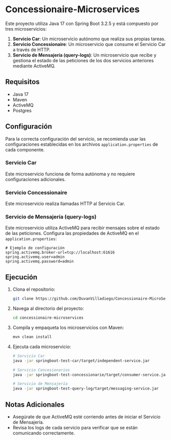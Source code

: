 # Concessionaire-Microservices

Este proyecto utiliza Java 17 con Spring Boot 3.2.5 y está compuesto por tres microservicios:

1. **Servicio Car**: Un microservicio autónomo que realiza sus propias tareas.
2. **Servicio Concessionaire**: Un microservicio que consume el Servicio Car a través de HTTP.
3. **Servicio de Mensajería (query-logs)**: Un microservicio que recibe y gestiona el estado de las peticiones de los dos servicios anteriores mediante ActiveMQ.

## Requisitos

- Java 17
- Maven
- ActiveMQ
- Postgres

## Configuración

Para la correcta configuración del servicio, se recomienda usar las configuraciones establecidas en los archivos `application.properties` de cada componente.

### Servicio Car

Este microservicio funciona de forma autónoma y no requiere configuraciones adicionales.

### Servicio Concessionaire

Este microservicio realiza llamadas HTTP al Servicio Car.

### Servicio de Mensajería (query-logs)

Este microservicio utiliza ActiveMQ para recibir mensajes sobre el estado de las peticiones. Configura las propiedades de ActiveMQ en el `application.properties`:

```properties
# Ejemplo de configuración
spring.activemq.broker-url=tcp://localhost:61616
spring.activemq.user=admin
spring.activemq.password=admin
```

## Ejecución

1. Clona el repositorio:
   ```sh
   git clone https://github.com/DuvanVilladiego/Concessionaire-MicroServices.git
   ```

2. Navega al directorio del proyecto:
   ```sh
   cd concessionaire-microservices
   ```

3. Compila y empaqueta los microservicios con Maven:
   ```sh
   mvn clean install
   ```

4. Ejecuta cada microservicio:
   ```sh
   # Servicio Car
   java -jar springboot-test-car/target/independent-service.jar

   # Servicio Concesionarios
   java -jar springboot-test-concessionarie/target/consumer-service.jar

   # Servicio de Mensajería
   java -jar springboot-test-query-log/target/messaging-service.jar
   ```

## Notas Adicionales

- Asegúrate de que ActiveMQ esté corriendo antes de iniciar el Servicio de Mensajería.
- Revisa los logs de cada servicio para verificar que se están comunicando correctamente.